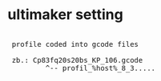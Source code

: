 # ultimaker setting
<pre>

 profile coded into gcode files
 
 zb.: Cp83fq20s20bs_KP_106.gcode
         ^-- profil_%host%_8_3.....
        
                    

</pre>
